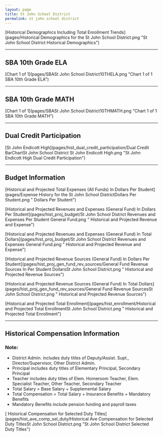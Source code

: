 ```yaml
---
layout: page
title: St John School District
permalink: st john school district
---
```



[Historical Demographics Including Total Enrollment Trends](pages/Historical Demographics for the St John School District.png "St John School District Historical Demographics")

___

## SBA 10th Grade ELA

[Chart 1 of 1](pages/SBASt John School District10THELA.png "Chart 1 of 1 SBA 10th Grade ELA")


___

## SBA 10th Grade MATH

[Chart 1 of 1](pages/SBASt John School District10THMATH.png "Chart 1 of 1 SBA 10th Grade MATH")


___

## Dual Credit Participation

[St John Endicott High](pages/hist_dual_credit_participation/Dual Credit BarChartSt John School District St John Endicott High.png "St John Endicott High Dual Credit Participation")


___

## Budget Information

[Historical and Projected Total Expenses (All Funds) In Dollars Per Student](pages/Expense History for the St John School DistrictDollars Per Student.png " Dollars Per Student")

[Historical and Projected Revenues and Expenses (General Fund) In Dollars Per Student](pages/hist_proj_budget/St John School District Revenues and Expenses Per Student General Fund.png " Historical and Projected Revenue and Expense")

[Historical and Projected Revenues and Expenses (General Fund) In Total Dollars](pages/hist_proj_budget/St John School District Revenues and Expenses General Fund.png " Historical and Projected Revenue and Expense")

[Historical and Projected Revenue Sources (General Fund) In Dollars Per Student](pages/hist_proj_gen_fund_rev_sources/General Fund Revenue Sources In Per Student DollarsSt John School District.png " Historical and Projected Revenue Sources")

[Historical and Projected Revenue Sources (General Fund) In Total Dollars](pages/hist_proj_gen_fund_rev_sources/General Fund Revenue SourcesSt John School District.png " Historical and Projected Revenue Sources")

[Historical and Projected Total Enrollment](pages/hist_enrollment/Historical and Projected Total EnrollmentSt John School District.png " Historical and Projected Total Enrollment")


___

## Historical Compensation Information
### Note:
- District Admin. includes duty titles of Deputy/Assist. Supt., Director/Supervisor, Other District Admin.
- Principal includes duty titles of Elementary Principal, Secondary Principal
- Teacher includes duty titles of Elem. Homeroom Teacher, Elem. Specialist Teacher, Other Teacher, Secondary Teacher
- Total Salary = Base Salary + Supplemental Salary
- Total Compensation = Total Salary + Insurance Benefits + Mandatory Benefits
- Mandatory Benefits include pension funding and payroll taxes

[ Historical Compensation for Selected Duty Titles](pages/hist_ave_comp_sel_duty/Historical Ave Compensation for Selected Duty TitlesSt John School District.png "St John School District Selected Duty Titles")

